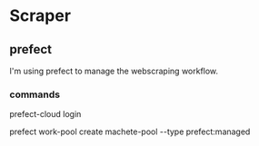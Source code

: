 # Scraper


## prefect

I'm using prefect to manage the webscraping workflow. 

### commands

prefect-cloud login

prefect work-pool create machete-pool --type prefect:managed